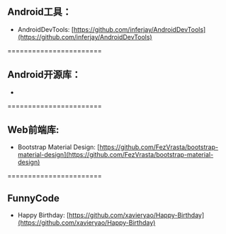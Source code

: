 ## Android工具：

* AndroidDevTools: [https://github.com/inferjay/AndroidDevTools](https://github.com/inferjay/AndroidDevTools)


=======================


## Android开源库：

* 


=======================


## Web前端库:

* Bootstrap Material Design: [https://github.com/FezVrasta/bootstrap-material-design](https://github.com/FezVrasta/bootstrap-material-design)

=======================


## FunnyCode

* Happy Birthday: [https://github.com/xavieryao/Happy-Birthday](https://github.com/xavieryao/Happy-Birthday)
